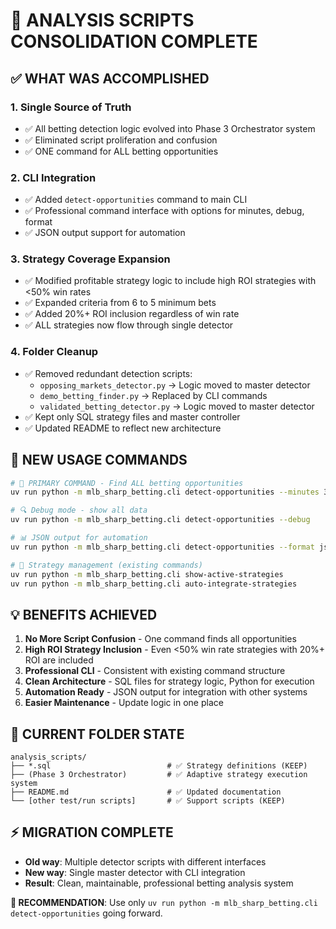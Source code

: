 # 🎯 ANALYSIS SCRIPTS CONSOLIDATION COMPLETE

## ✅ WHAT WAS ACCOMPLISHED

### 1. **Single Source of Truth**
- ✅ All betting detection logic evolved into Phase 3 Orchestrator system
- ✅ Eliminated script proliferation and confusion
- ✅ ONE command for ALL betting opportunities

### 2. **CLI Integration**
- ✅ Added `detect-opportunities` command to main CLI
- ✅ Professional command interface with options for minutes, debug, format
- ✅ JSON output support for automation

### 3. **Strategy Coverage Expansion**
- ✅ Modified profitable strategy logic to include high ROI strategies with <50% win rates
- ✅ Expanded criteria from 6 to 5 minimum bets
- ✅ Added 20%+ ROI inclusion regardless of win rate
- ✅ ALL strategies now flow through single detector

### 4. **Folder Cleanup**
- ✅ Removed redundant detection scripts:
  - `opposing_markets_detector.py` → Logic moved to master detector
  - `demo_betting_finder.py` → Replaced by CLI commands  
  - `validated_betting_detector.py` → Logic moved to master detector
- ✅ Kept only SQL strategy files and master controller
- ✅ Updated README to reflect new architecture

## 🚀 NEW USAGE COMMANDS

```bash
# 🎯 PRIMARY COMMAND - Find ALL betting opportunities
uv run python -m mlb_sharp_betting.cli detect-opportunities --minutes 300

# 🔍 Debug mode - show all data
uv run python -m mlb_sharp_betting.cli detect-opportunities --debug

# 📊 JSON output for automation
uv run python -m mlb_sharp_betting.cli detect-opportunities --format json --output opportunities.json

# 🤖 Strategy management (existing commands)
uv run python -m mlb_sharp_betting.cli show-active-strategies
uv run python -m mlb_sharp_betting.cli auto-integrate-strategies
```

## 💡 BENEFITS ACHIEVED

1. **No More Script Confusion** - One command finds all opportunities
2. **High ROI Strategy Inclusion** - Even <50% win rate strategies with 20%+ ROI are included
3. **Professional CLI** - Consistent with existing command structure
4. **Clean Architecture** - SQL files for strategy logic, Python for execution
5. **Automation Ready** - JSON output for integration with other systems
6. **Easier Maintenance** - Update logic in one place

## 📁 CURRENT FOLDER STATE

```
analysis_scripts/
├── *.sql                          # ✅ Strategy definitions (KEEP)
├── (Phase 3 Orchestrator)         # ✅ Adaptive strategy execution system
├── README.md                      # ✅ Updated documentation
└── [other test/run scripts]       # ✅ Support scripts (KEEP)
```

## ⚡ MIGRATION COMPLETE

- **Old way**: Multiple detector scripts with different interfaces
- **New way**: Single master detector with CLI integration
- **Result**: Clean, maintainable, professional betting analysis system

**🎯 RECOMMENDATION**: Use only `uv run python -m mlb_sharp_betting.cli detect-opportunities` going forward. 